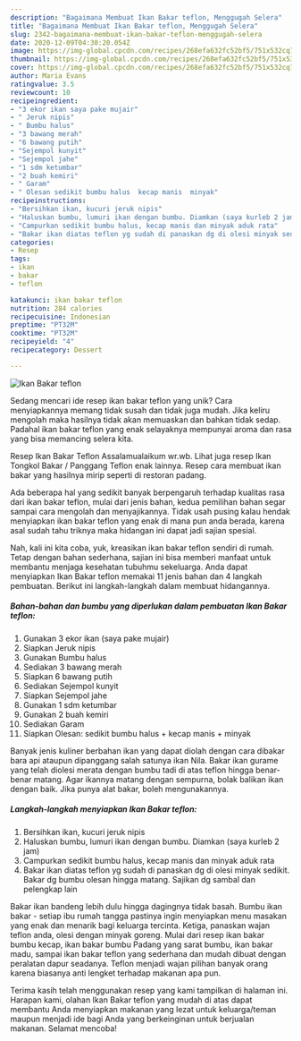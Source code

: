 ```yaml
---
description: "Bagaimana Membuat Ikan Bakar teflon, Menggugah Selera"
title: "Bagaimana Membuat Ikan Bakar teflon, Menggugah Selera"
slug: 2342-bagaimana-membuat-ikan-bakar-teflon-menggugah-selera
date: 2020-12-09T04:30:20.054Z
image: https://img-global.cpcdn.com/recipes/268efa632fc52bf5/751x532cq70/ikan-bakar-teflon-foto-resep-utama.jpg
thumbnail: https://img-global.cpcdn.com/recipes/268efa632fc52bf5/751x532cq70/ikan-bakar-teflon-foto-resep-utama.jpg
cover: https://img-global.cpcdn.com/recipes/268efa632fc52bf5/751x532cq70/ikan-bakar-teflon-foto-resep-utama.jpg
author: Maria Evans
ratingvalue: 3.5
reviewcount: 10
recipeingredient:
- "3 ekor ikan saya pake mujair"
- " Jeruk nipis"
- " Bumbu halus"
- "3 bawang merah"
- "6 bawang putih"
- "Sejempol kunyit"
- "Sejempol jahe"
- "1 sdm ketumbar"
- "2 buah kemiri"
- " Garam"
- " Olesan sedikit bumbu halus  kecap manis  minyak"
recipeinstructions:
- "Bersihkan ikan, kucuri jeruk nipis"
- "Haluskan bumbu, lumuri ikan dengan bumbu. Diamkan (saya kurleb 2 jam)"
- "Campurkan sedikit bumbu halus, kecap manis dan minyak aduk rata"
- "Bakar ikan diatas teflon yg sudah di panaskan dg di olesi minyak sedikit. Bakar dg bumbu olesan hingga matang. Sajikan dg sambal dan pelengkap lain"
categories:
- Resep
tags:
- ikan
- bakar
- teflon

katakunci: ikan bakar teflon 
nutrition: 284 calories
recipecuisine: Indonesian
preptime: "PT32M"
cooktime: "PT32M"
recipeyield: "4"
recipecategory: Dessert

---
```



![Ikan Bakar teflon](https://img-global.cpcdn.com/recipes/268efa632fc52bf5/751x532cq70/ikan-bakar-teflon-foto-resep-utama.jpg)

Sedang mencari ide resep ikan bakar teflon yang unik? Cara menyiapkannya memang tidak susah dan tidak juga mudah. Jika keliru mengolah maka hasilnya tidak akan memuaskan dan bahkan tidak sedap. Padahal ikan bakar teflon yang enak selayaknya mempunyai aroma dan rasa yang bisa memancing selera kita.

Resep Ikan Bakar Teflon Assalamualaikum wr.wb. Lihat juga resep Ikan Tongkol Bakar / Panggang Teflon enak lainnya. Resep cara membuat ikan bakar yang hasilnya mirip seperti di restoran padang.

Ada beberapa hal yang sedikit banyak berpengaruh terhadap kualitas rasa dari ikan bakar teflon, mulai dari jenis bahan, kedua pemilihan bahan segar sampai cara mengolah dan menyajikannya. Tidak usah pusing kalau hendak menyiapkan ikan bakar teflon yang enak di mana pun anda berada, karena asal sudah tahu triknya maka hidangan ini dapat jadi sajian spesial.


Nah, kali ini kita coba, yuk, kreasikan ikan bakar teflon sendiri di rumah. Tetap dengan bahan sederhana, sajian ini bisa memberi manfaat untuk membantu menjaga kesehatan tubuhmu sekeluarga. Anda dapat menyiapkan Ikan Bakar teflon memakai 11 jenis bahan dan 4 langkah pembuatan. Berikut ini langkah-langkah dalam membuat hidangannya.

<!--inarticleads1-->

##### Bahan-bahan dan bumbu yang diperlukan dalam pembuatan Ikan Bakar teflon:

1. Gunakan 3 ekor ikan (saya pake mujair)
1. Siapkan  Jeruk nipis
1. Gunakan  Bumbu halus
1. Sediakan 3 bawang merah
1. Siapkan 6 bawang putih
1. Sediakan Sejempol kunyit
1. Siapkan Sejempol jahe
1. Gunakan 1 sdm ketumbar
1. Gunakan 2 buah kemiri
1. Sediakan  Garam
1. Siapkan  Olesan: sedikit bumbu halus + kecap manis + minyak


Banyak jenis kuliner berbahan ikan yang dapat diolah dengan cara dibakar bara api ataupun dipanggang salah satunya ikan Nila. Bakar ikan gurame yang telah diolesi merata dengan bumbu tadi di atas teflon hingga benar-benar matang. Agar ikannya matang dengan sempurna, bolak balikan ikan dengan baik. Jika punya alat bakar, boleh mengunakannya. 

<!--inarticleads2-->

##### Langkah-langkah menyiapkan Ikan Bakar teflon:

1. Bersihkan ikan, kucuri jeruk nipis
1. Haluskan bumbu, lumuri ikan dengan bumbu. Diamkan (saya kurleb 2 jam)
1. Campurkan sedikit bumbu halus, kecap manis dan minyak aduk rata
1. Bakar ikan diatas teflon yg sudah di panaskan dg di olesi minyak sedikit. Bakar dg bumbu olesan hingga matang. Sajikan dg sambal dan pelengkap lain


Bakar ikan bandeng lebih dulu hingga dagingnya tidak basah. Bumbu ikan bakar - setiap ibu rumah tangga pastinya ingin menyiapkan menu masakan yang enak dan menarik bagi keluarga tercinta. Ketiga, panaskan wajan teflon anda, olesi dengan minyak goreng. Mulai dari resep ikan bakar bumbu kecap, ikan bakar bumbu Padang yang sarat bumbu, ikan bakar madu, sampai ikan bakar teflon yang sederhana dan mudah dibuat dengan peralatan dapur seadanya. Teflon menjadi wajan pilihan banyak orang karena biasanya anti lengket terhadap makanan apa pun. 

Terima kasih telah menggunakan resep yang kami tampilkan di halaman ini. Harapan kami, olahan Ikan Bakar teflon yang mudah di atas dapat membantu Anda menyiapkan makanan yang lezat untuk keluarga/teman maupun menjadi ide bagi Anda yang berkeinginan untuk berjualan makanan. Selamat mencoba!
